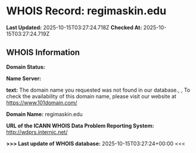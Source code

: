 # WHOIS Record: regimaskin.edu

**Last Updated:** 2025-10-15T03:27:24.718Z
**Checked At:** 2025-10-15T03:27:24.719Z

## WHOIS Information

**Domain Status:** 

**Name Server:** 

**text:** The domain name you requested was not found in our database., , To check the availability of this domain name, please visit our website at https://www.101domain.com/

**Domain Name:** regimaskin.edu

**URL of the ICANN WHOIS Data Problem Reporting System:** http://wdprs.internic.net/

**>>> Last update of WHOIS database:** 2025-10-15T03:27:24+00:00 <<<

